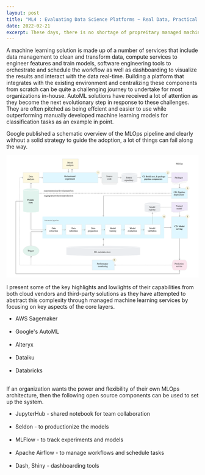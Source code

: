 ```yaml
---
layout: post
title: "ML4 : Evaluating Data Science Platforms ~ Real Data, Practical Tooling "
date: 2022-02-21
excerpt: These days, there is no shortage of propreitary managed machine learning platforms. How do you find one that is transformative and a good fit for your enterprise? What are the key factors to consider when re-engineering decision making for gaining a competitive advantage?
---
```


A machine learning solution is made up of a number of services that include data management to clean and transform data, compute services to engineer features and train models, software engineering tools to orchestrate and schedule the workflow as well as dashboarding to visualize the results and interact with the data real-time. Building a platform that integrates with the existing environment and centralizing these components from scratch can be quite a challenging journey to undertake for most organizations in-house. AutoML solutions have received a lot of attention as they become the next evolutionary step in response to these challenges. They are often pitched as being effcient and easier to use while outperforming manually developed machine learning models for classification tasks as an example in point.

Google published a schematic overview of the MLOps pipeline and clearly without a solid strategy to guide the adoption, a lot of things can fail along the way.

<img src="/images/AI-General/GCP-MLOps.png" class="block"/><br>

I present some of the key highlights and lowlights of their capabilities from both cloud vendors and third-party solutions as they have attempted to abstract this complexity through managed machine learning services by focusing on key aspects of the core layers. 


* AWS Sagemaker<br><br>
* Google's AutoML<br><br>
* Alteryx<br><br>
* Dataiku<br><br>
* Databricks<br><br>

If an organization wants the power and flexibility of their own MLOps architecture, then the following open source components can be used to set up the system.

* JupyterHub - shared notebook for team collaboration<br><br>
* Seldon - to productionize the models<br><br>
* MLFlow - to track experiments and models<br><br>
* Apache Airflow - to manage workflows and schedule tasks<br><br>
* Dash, Shiny - dashboarding tools
